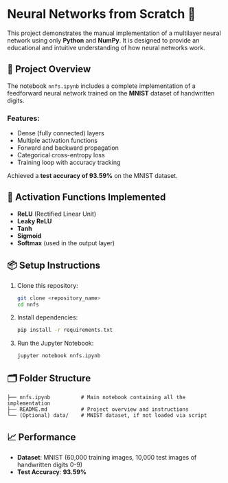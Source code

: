 # Neural Networks from Scratch 🧠

This project demonstrates the manual implementation of a multilayer neural network using only **Python** and **NumPy**. It is designed to provide an educational and intuitive understanding of how neural networks work.

## 📁 Project Overview

The notebook `nnfs.ipynb` includes a complete implementation of a feedforward neural network trained on the **MNIST** dataset of handwritten digits.

### Features:

- Dense (fully connected) layers
- Multiple activation functions
- Forward and backward propagation
- Categorical cross-entropy loss
- Training loop with accuracy tracking

Achieved a **test accuracy of 93.59%** on the MNIST dataset.

## 🧠 Activation Functions Implemented

- **ReLU** (Rectified Linear Unit)
- **Leaky ReLU**
- **Tanh**
- **Sigmoid**
- **Softmax** (used in the output layer)

## 📦 Setup Instructions

1. Clone this repository:

   ```bash
   git clone <repository_name>
   cd nnfs
   ```

2. Install dependencies:

   ```bash
   pip install -r requirements.txt
   ```

3. Run the Jupyter Notebook:
   ```bash
   jupyter notebook nnfs.ipynb
   ```

## 🗂️ Folder Structure

```
├── nnfs.ipynb          # Main notebook containing all the implementation
├── README.md           # Project overview and instructions
└── (Optional) data/    # MNIST dataset, if not loaded via script
```

## 📈 Performance

- **Dataset**: MNIST (60,000 training images, 10,000 test images of handwritten digits 0-9)
- **Test Accuracy**: **93.59%**
